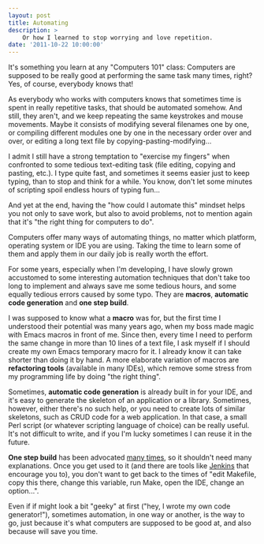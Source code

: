 ```yaml
---
layout: post
title: Automating
description: >
    Or how I learned to stop worrying and love repetition.
date: '2011-10-22 10:00:00'
---
```


It's something you learn at any "Computers 101" class: Computers are supposed to be really good at performing the same task many times, right? Yes, of course, everybody knows that!

As everybody who works with computers knows that sometimes time is spent in really repetitive tasks, that should be automated somehow. And still, they aren't, and we keep repeating the same keystrokes and mouse movements. Maybe it consists of modifying several filenames one by one, or compiling different modules one by one in the necessary order over and over, or editing a long text file by copying-pasting-modifying...

I admit I still have a strong temptation to "exercise my fingers" when confronted to some tedious text-editing task (file editing, copying and pasting, etc.). I type quite fast, and sometimes it seems easier just to keep typing, than to stop and think for a while. You know, don't let some minutes of scripting spoil endless hours of typing fun...

And yet at the end, having the "how could I automate this" mindset helps you not only to save work, but also to avoid problems, not to mention again that it's "the right thing for computers to do".

Computers offer many ways of automating things, no matter which platform, operating system or IDE you are using. Taking the time to learn some of them and apply them in our daily job is really worth the effort.

For some years, especially when I'm developing, I have slowly grown accustomed to some interesting automation techniques that don't take too long to implement and always save me some tedious hours, and some equally tedious errors caused by some typo. They are __macros__, __automatic code generation__ and __one step build__.

I was supposed to know what a __macro__ was for, but the first time I understood their potential was many years ago, when my boss made magic with Emacs macros in front of me. Since then, every time I need to perform the same change in more than 10 lines of a text file, I ask myself if I should create my own Emacs temporary macro for it. I already know it can take shorter than doing it by hand. A more elaborate variation of macros are __refactoring tools__ (available in many IDEs), which remove some stress from my programming life by doing "the right thing".

Sometimes, __automatic code generation__ is already built in for your IDE, and it's easy to generate the skeleton of an application or a library. Sometimes, however, either there's no such help, or you need to create lots of similar skeletons, such as CRUD code for a web application. In that case, a small Perl script (or whatever scripting language of choice) can be really useful. It's not difficult to write, and if you I'm lucky sometimes I can reuse it in the future.

__One step build__ has been advocated [many times](http://www.joelonsoftware.com), so it shouldn't need many explanations. Once you get used to it (and there are tools like [Jenkins](http://jenkins-ci.org) that encourage you to), you don't want to get back to the times of "edit Makefile, copy this there, change this variable, run Make, open the IDE, change an option...".

Even if if might look a bit "geeky" at first ("hey, I wrote my own code generator!"), sometimes automation, in one way or another, is the way to go, just because it's what computers are supposed to be good at, and also because will save you time.

